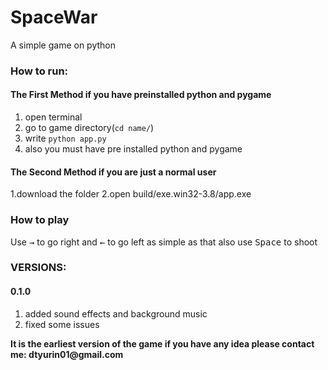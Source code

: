 # SpaceWar
A simple game on python

 ### How to run: ###
 #### The First Method if you have preinstalled python and pygame ####
 1. open terminal
 2. go to game directory(`cd name/`)
 3. write `python app.py`
 4. also you must have pre installed python and pygame
 #### The Second Method if you are just a normal user ####
 1.download the folder
 2.open build/exe.win32-3.8/app.exe

  ### How to play ###
  
  Use <kbd>→</kbd> to go right and <kbd>←</kbd> to go left as simple as that also use <kbd>Space</kbd> to shoot
  
  
  
  ### VERSIONS: ###
   #### 0.1.0 ###
 1. added sound effects and background music
 2. fixed some issues 
  
__It is the earliest version of the game if you have any idea please contact me: dtyurin01@gmail.com__ 
